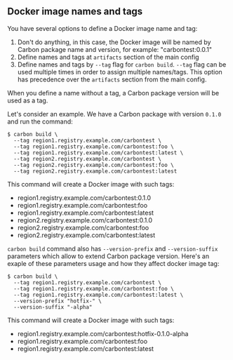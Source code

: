 ## Docker image names and tags
You have several options to define a Docker image name and tag:
1. Don't do anything, in this case, the Docker image will be named by Carbon package name and version, for example: "carbontest:0.0.1"
2. Define names and tags at `artifacts` section of the main config
3. Define names and tags by `--tag` flag for `carbon build`. `--tag` flag can be used multiple times in order to assign multiple names/tags. This option has precedence over the `artifacts` section from the main config.

When you define a name without a tag, a Carbon package version will be used as a tag.

Let's consider an example. We have a Carbon package with version `0.1.0` and run the command:
```
$ carbon build \
  --tag region1.registry.example.com/carbontest \
  --tag region1.registry.example.com/carbontest:foo \
  --tag region1.registry.example.com/carbontest:latest \
  --tag region2.registry.example.com/carbontest \
  --tag region2.registry.example.com/carbontest:foo \
  --tag region2.registry.example.com/carbontest:latest
```

This command will create a Docker image with such tags:
- region1.registry.example.com/carbontest:0.1.0
- region1.registry.example.com/carbontest:foo
- region1.registry.example.com/carbontest:latest
- region2.registry.example.com/carbontest:0.1.0
- region2.registry.example.com/carbontest:foo
- region2.registry.example.com/carbontest:latest

`carbon build` command also has `--version-prefix` and `--version-suffix` parameters which allow to extend Carbon package version. Here's an exaple of these parameters usage and how they affect docker image tag:
```
$ carbon build \
  --tag region1.registry.example.com/carbontest \
  --tag region1.registry.example.com/carbontest:foo \
  --tag region1.registry.example.com/carbontest:latest \
  --version-prefix "hotfix-" \
  --version-suffix "-alpha"
```

This command will create a Docker image with such tags:
- region1.registry.example.com/carbontest:hotfix-0.1.0-alpha
- region1.registry.example.com/carbontest:foo
- region1.registry.example.com/carbontest:latest

